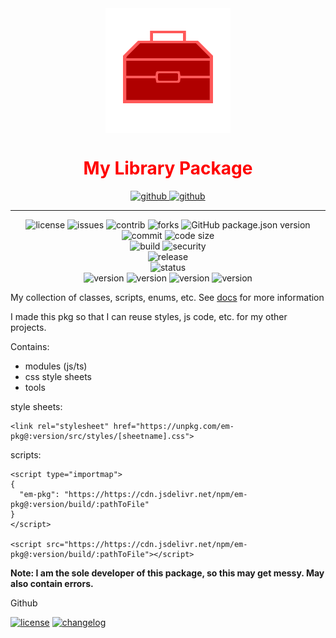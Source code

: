 <div align="center">
    <img alt="Logo" src="./docs/media/icon.svg" width="200" height="200" align="center">
    <h1 align="center" style="color: red;">My Library Package</h1>
</div>

<a></a>
<div align="center">

[//]: # (<img alt="github" src="https://custom-icon-badges.demolab.com/static/v1?logo=repo">)

<a href="https://github.com/em-d3v/em-pkg">
<img alt="github" height="25" src="https://custom-icon-badges.demolab.com/badge/Github-aaa?logo=repo&style=plastic">
</a>
<a href="https://www.npmjs.com/package/em-pkg">
<img alt="github" height="25" src="https://custom-icon-badges.demolab.com/badge/npm-cb3837?logo=npm&logoColor=white&style=plastic">
</a>
<br/>
<hr/>
<img alt="license" src="https://custom-icon-badges.demolab.com/github/license/em-d3v/em-pkg?logo=law">
<img alt="issues" src="https://custom-icon-badges.demolab.com/github/issues/em-d3v/em-pkg?logo=issue">
<img alt="contrib" src="https://img.shields.io/github/contributors/em-d3v/em-pkg">
<img alt="forks" src="https://img.shields.io/github/forks/em-d3v/em-pkg">
<img alt="GitHub package.json version" src="https://img.shields.io/github/package-json/v/em-d3v/em-pkg?logo=Github">

<img alt="commit" src="https://custom-icon-badges.demolab.com/github/last-commit/em-d3v/em-pkg?logo=commit">
<img alt="code size" src="https://img.shields.io/github/languages/code-size/em-d3v/em-pkg">
<br>
<img alt="build" src="https://img.shields.io/github/actions/workflow/status/em-d3v/em-pkg/main.yml?logo=github">
<img alt="security" src="https://img.shields.io/github/actions/workflow/status/em-d3v/em-pkg/security.yml?logoColor=fff&label=scan&logo=github">
<br>
<img alt="release" src="https://img.shields.io/github/v/release/em-d3v/em-pkg?logo=nodedotjs">
</div>
<div align="center">
  <img alt="status" src="https://nodei.co/npm/em-pkg.png">
<br>
  <img alt="version" src="https://img.shields.io/npm/v/em-pkg?logo=npm">
  <img alt="version" src="https://img.shields.io/npm/unpacked-size/em-pkg?logo=npm">
  <img alt="version" src="https://img.shields.io/npm/unpacked-size/em-pkg?logo=npm">
  <img alt="version" src="https://img.shields.io/npm/l/em-pkg?logo=npm">

</div>




My collection of classes, scripts, enums, etc. See [docs](https://github.com/em-d3v/em-pkg/tree/main/docs) for more information

I made this pkg so that I can reuse styles, js code, etc. for my other projects.

Contains:
- modules (js/ts)
- css style sheets
- tools

style sheets:
```
<link rel="stylesheet" href="https://unpkg.com/em-pkg@:version/src/styles/[sheetname].css">
```
scripts:
```
<script type="importmap">
{
  "em-pkg": "https://https://cdn.jsdelivr.net/npm/em-pkg@:version/build/:pathToFile"
}
</script>

<script src="https://https://cdn.jsdelivr.net/npm/em-pkg@:version/build/:pathToFile"></script>
```

**Note: I am the sole developer of this package, so this may get messy. May also contain errors.**

Github

[//]: # (<iframe src=""></iframe>)

[//]: # (> ![discussions]&#40;https://img.shields.io/github/discussions/em-d3v/em-pkg&#41;)

 [![license](https://custom-icon-badges.demolab.com/static/v1?label&message=LICENSE&logo=law&color=blue)](LICENSE.md)
 [![changelog](https://custom-icon-badges.demolab.com/badge/CHANGELOG-blue?logo=log)](docs/CHANGELOG.md)

[//]: # ( [![contributors]&#40;https://custom-icon-badges.demolab.com/static/v1?label&message=CONTRIBUTING&logo=pencil&#41;]&#40;./CONTRIBUTING.md&#41;)





